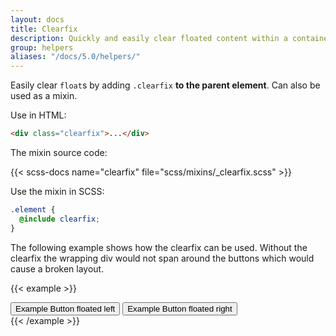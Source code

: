 ```yaml
---
layout: docs
title: Clearfix
description: Quickly and easily clear floated content within a container by adding a clearfix utility.
group: helpers
aliases: "/docs/5.0/helpers/"
---
```


Easily clear `float`s by adding `.clearfix` **to the parent element**. Can also be used as a mixin.

Use in HTML:

```html
<div class="clearfix">...</div>
```

The mixin source code:

{{< scss-docs name="clearfix" file="scss/mixins/_clearfix.scss" >}}

Use the mixin in SCSS:

```scss
.element {
  @include clearfix;
}
```

The following example shows how the clearfix can be used. Without the clearfix the wrapping div would not span around the buttons which would cause a broken layout.

{{< example >}}
<div class="bg-info clearfix">
  <button type="button" class="btn btn-blue float-start">Example Button floated left</button>
  <button type="button" class="btn btn-blue float-end">Example Button floated right</button>
</div>
{{< /example >}}
